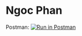 # Ngoc Phan



Postman:
[![Run in Postman](https://run.pstmn.io/button.svg)](https://god.postman.co/run-collection/108eca5cb1326a3e0ca8?action=collection%2Fimport#?env%5BHomework5_NgocHan%5D=W3sia2V5IjoiVU5JUVVFX0tFWSIsInZhbHVlIjoidW5pcXVlX2tleSIsImVuYWJsZWQiOnRydWUsInR5cGUiOiJkZWZhdWx0In0seyJrZXkiOiJTRUNSRVRfS0VZIiwidmFsdWUiOiJsYXNqZGhmYWxzamRmIiwiZW5hYmxlZCI6dHJ1ZSwidHlwZSI6ImRlZmF1bHQifSx7ImtleSI6InRva2VuIiwidmFsdWUiOiIiLCJlbmFibGVkIjp0cnVlLCJ0eXBlIjoiYW55In0seyJrZXkiOiJqd3QiLCJ2YWx1ZSI6IiIsImVuYWJsZWQiOmZhbHNlLCJ0eXBlIjoiZGVmYXVsdCJ9XQ==)

